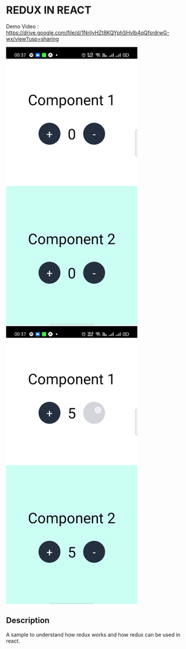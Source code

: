 # REDUX IN REACT

Demo Video : https://drive.google.com/file/d/1NrilyHZt8KQYphSHvlb4qQfsrdrwG-wx/view?usp=sharing

![IMAGE1](IMG1.jpg)
![IMAGE2](IMG2.jpg)
## Description
A sample to understand how redux works and how redux can be used in react.
